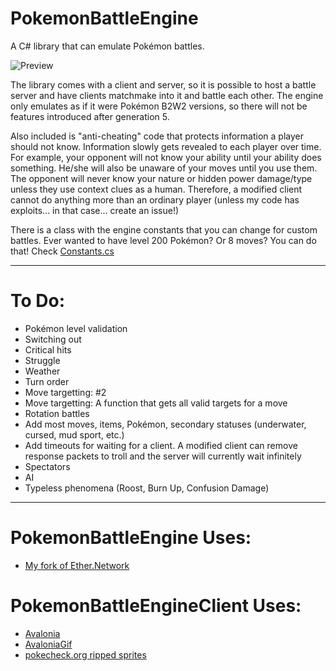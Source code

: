 # PokemonBattleEngine

A C# library that can emulate Pokémon battles.

![Preview](Preview.gif)

The library comes with a client and server, so it is possible to host a battle server and have clients matchmake into it and battle each other.
The engine only emulates as if it were Pokémon B2W2 versions, so there will not be features introduced after generation 5.

Also included is "anti-cheating" code that protects information a player should not know.
Information slowly gets revealed to each player over time.
For example, your opponent will not know your ability until your ability does something. He/she will also be unaware of your moves until you use them.
The opponent will never know your nature or hidden power damage/type unless they use context clues as a human.
Therefore, a modified client cannot do anything more than an ordinary player (unless my code has exploits... in that case... create an issue!)

There is a class with the engine constants that you can change for custom battles. Ever wanted to have level 200 Pokémon? Or 8 moves? You can do that!
Check [Constants.cs](PokemonBattleEngine/Data/Constants.cs)

----
# To Do:
* Pokémon level validation
* Switching out
* Critical hits
* Struggle
* Weather
* Turn order
* Move targetting: #2
* Move targetting: A function that gets all valid targets for a move
* Rotation battles
* Add most moves, items, Pokémon, secondary statuses (underwater, cursed, mud sport, etc.)
* Add timeouts for waiting for a client. A modified client can remove response packets to troll and the server will currently wait infinitely
* Spectators
* AI
* Typeless phenomena (Roost, Burn Up, Confusion Damage)

----
# PokemonBattleEngine Uses:
* [My fork of Ether.Network](https://github.com/Kermalis/Ether.Network)

# PokemonBattleEngineClient Uses:
* [Avalonia](https://github.com/AvaloniaUI/Avalonia)
* [AvaloniaGif](https://github.com/jmacato/AvaloniaGif)
* [pokecheck.org ripped sprites](http://sprites.pokecheck.org)